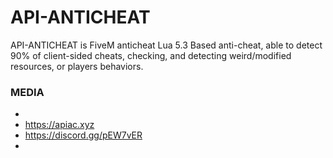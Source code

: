# API-ANTICHEAT
API-ANTICHEAT is FiveM anticheat Lua 5.3 Based anti-cheat, able to detect 90% of client-sided cheats, checking, and detecting weird/modified resources, or players behaviors. 
### MEDIA
-
- https://apiac.xyz
- https://discord.gg/pEW7vER
-
